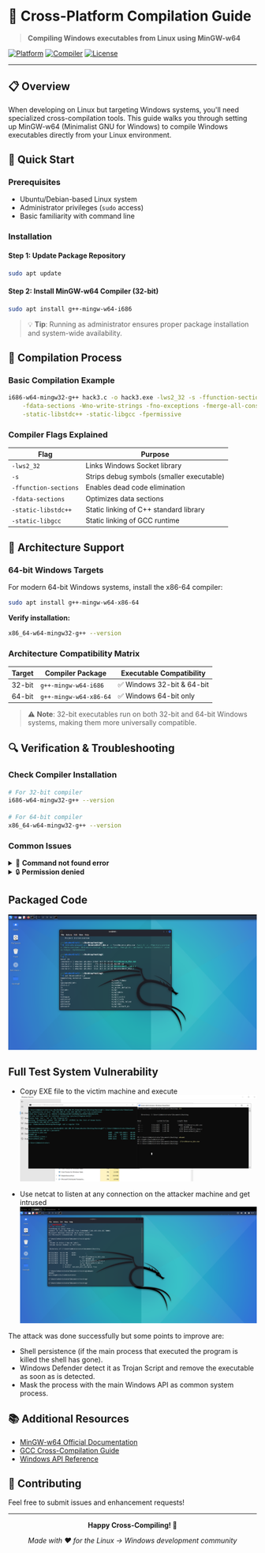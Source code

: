 # 🔧 Cross-Platform Compilation Guide

> **Compiling Windows executables from Linux using MinGW-w64**

[![Platform](https://img.shields.io/badge/Platform-Linux%20%E2%86%92%20Windows-blue?style=for-the-badge&logo=linux&logoColor=white)](https://github.com)
[![Compiler](https://img.shields.io/badge/Compiler-MinGW--w64-orange?style=for-the-badge&logo=gnu&logoColor=white)](https://mingw-w64.org)
[![License](https://img.shields.io/badge/License-MIT-green?style=for-the-badge)](LICENSE)

---

## 📋 Overview

When developing on Linux but targeting Windows systems, you'll need specialized cross-compilation tools. This guide walks you through setting up MinGW-w64 (Minimalist GNU for Windows) to compile Windows executables directly from your Linux environment.

## 🚀 Quick Start

### Prerequisites
- Ubuntu/Debian-based Linux system
- Administrator privileges (`sudo` access)
- Basic familiarity with command line

### Installation

#### Step 1: Update Package Repository
```bash
sudo apt update
```

#### Step 2: Install MinGW-w64 Compiler (32-bit)
```bash
sudo apt install g++-mingw-w64-i686
```

> 💡 **Tip**: Running as administrator ensures proper package installation and system-wide availability.

## 🔨 Compilation Process

### Basic Compilation Example
```bash
i686-w64-mingw32-g++ hack3.c -o hack3.exe -lws2_32 -s -ffunction-sections \
    -fdata-sections -Wno-write-strings -fno-exceptions -fmerge-all-constants \
    -static-libstdc++ -static-libgcc -fpermissive
```

### Compiler Flags Explained

| Flag | Purpose |
|------|---------|
| `-lws2_32` | Links Windows Socket library |
| `-s` | Strips debug symbols (smaller executable) |
| `-ffunction-sections` | Enables dead code elimination |
| `-fdata-sections` | Optimizes data sections |
| `-static-libstdc++` | Static linking of C++ standard library |
| `-static-libgcc` | Static linking of GCC runtime |

## 🎯 Architecture Support

### 64-bit Windows Targets

For modern 64-bit Windows systems, install the x86-64 compiler:

```bash
sudo apt install g++-mingw-w64-x86-64
```

**Verify installation:**
```bash
x86_64-w64-mingw32-g++ --version
```

### Architecture Compatibility Matrix

| Target | Compiler Package | Executable Compatibility |
|--------|------------------|--------------------------|
| 32-bit | `g++-mingw-w64-i686` | ✅ Windows 32-bit & 64-bit |
| 64-bit | `g++-mingw-w64-x86-64` | ✅ Windows 64-bit only |

> ⚠️ **Note**: 32-bit executables run on both 32-bit and 64-bit Windows systems, making them more universally compatible.

## 🔍 Verification & Troubleshooting

### Check Compiler Installation
```bash
# For 32-bit compiler
i686-w64-mingw32-g++ --version

# For 64-bit compiler  
x86_64-w64-mingw32-g++ --version
```

### Common Issues

<details>
<summary>🐛 <strong>Command not found error</strong></summary>

If you receive a "command not found" error:
1. Verify package installation: `dpkg -l | grep mingw`
2. Check PATH environment variable
3. Restart your terminal session

</details>

<details>
<summary>🔒 <strong>Permission denied</strong></summary>

Ensure you have proper write permissions in your target directory:
```bash
ls -la
chmod +w .
```

</details>


## Packaged Code
![alt text](images/Compiled.png)




## Full Test System Vulnerability

- Copy EXE file to the victim machine and execute
![alt text](images/WinServ.png)

- Use netcat to listen at any connection on the attacker machine and get intrused
![alt text](images/ShellAccess.png)

The attack was done successfully but some points to improve are:
- Shell persistence (if the main process that executed the program is killed the shell has gone).
- Windows Defender detect it as Trojan Script and remove the executable as soon as is detected.
- Mask the process with the main Windows API as common system process.



## 📚 Additional Resources

- [MinGW-w64 Official Documentation](https://www.mingw-w64.org/)
- [GCC Cross-Compilation Guide](https://gcc.gnu.org/onlinedocs/)
- [Windows API Reference](https://docs.microsoft.com/en-us/windows/win32/)

## 🤝 Contributing

Feel free to submit issues and enhancement requests!

---

<div align="center">

**Happy Cross-Compiling! 🎉**

*Made with ❤️ for the Linux → Windows development community*

</div>